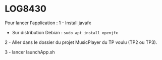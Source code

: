 # LOG8430

Pour lancer l'application :
1 - Install javafx
  - Sur distribution Debian :
    `sudo apt install openjfx`
    
2 - Aller dans le dossier du projet MusicPlayer du TP voulu (TP2 ou TP3).

3 - lancer launchApp.sh
